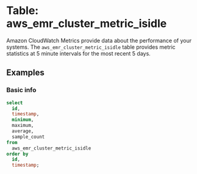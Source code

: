 # Table: aws_emr_cluster_metric_isidle

Amazon CloudWatch Metrics provide data about the performance of your systems.  The `aws_emr_cluster_metric_isidle` table provides metric statistics at 5 minute intervals for the most recent 5 days.

## Examples

### Basic info

```sql
select
  id,
  timestamp,
  minimum,
  maximum,
  average,
  sample_count
from
  aws_emr_cluster_metric_isidle
order by
  id,
  timestamp;
```